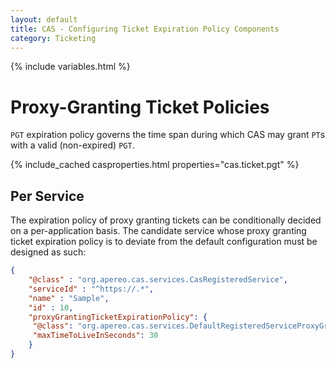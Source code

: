 ```yaml
---
layout: default
title: CAS - Configuring Ticket Expiration Policy Components
category: Ticketing
---
```


{% include variables.html %}

# Proxy-Granting Ticket Policies

`PGT` expiration policy governs the time span during which CAS may grant `PT`s with a valid (non-expired) `PGT`.

{% include_cached casproperties.html properties="cas.ticket.pgt" %}

## Per Service

The expiration policy of proxy granting tickets can be conditionally decided on a per-application basis. The candidate service
whose proxy granting ticket expiration policy is to deviate from the default configuration must be designed as such:

```json
{
    "@class" : "org.apereo.cas.services.CasRegisteredService",
    "serviceId" : "^https://.*",
    "name" : "Sample",
    "id" : 10,
    "proxyGrantingTicketExpirationPolicy": {
     "@class": "org.apereo.cas.services.DefaultRegisteredServiceProxyGrantingTicketExpirationPolicy",
     "maxTimeToLiveInSeconds": 30
    } 
}
```

